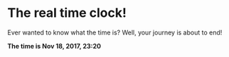 # The real time clock!

Ever wanted to know what the time is? Well, your journey is about to end!

**The time is Nov 18, 2017, 23:20**